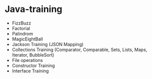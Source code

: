 # Java-training

* FizzBuzz
* Factorial
* Palindrom
* MagicEightBall
* Jackson Training (JSON Mapping)
* Collections Training (Comparator, Comparable, Sets, Lists, Maps, Iterator, BubbleSort)
* File operations
* Constructor Training
* Interface Training
